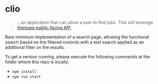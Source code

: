 # clio

>  ...an application that can allow a user to find jobs. This will leverage [themuse public-facing API](https://www.themuse.com/developers).

Bare minimum implementation of a search page, allowing the functional search based on the filtered controls with a text search applied as an additional filter on the results.

To get a version running, please execute the following commands at the folder where this repo is locally:

* `npm install`
* `npm run start`
